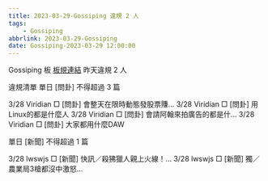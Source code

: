 ```yaml
---
title: 2023-03-29-Gossiping 違規 2 人
tags:
    - Gossiping
abbrlink: 2023-03-29-Gossiping
date: Gossiping-2023-03-29 12:00:00
---
```

Gossiping 板 [板規連結](https://www.ptt.cc/bbs/Gossiping/M.1637425085.A.07D.html)
昨天違規 2 人
<!-- more -->

違規清單
單日 [問卦] 不得超過 3 篇

3/28 Viridian □ [問卦] 會整天在限時動態發股票賺…
3/28 Viridian □ [問卦] 用Linux的都是什麼人
3/28 Viridian □ [問卦] 會請阿翰來拍廣告的都是什…
3/28 Viridian □ [問卦] 大家都用什麼DAW

單日 [新聞] 不得超過 1 篇

3/28 lwswjs □ [新聞] 快訊／殺狒獵人親上火線！…
3/28 lwswjs □ [新聞] 獨／農業局3槍都沒中激怒…